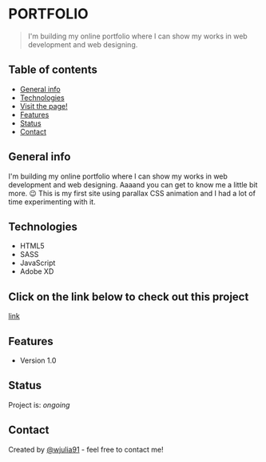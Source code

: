 # PORTFOLIO

> I'm building my online portfolio where I can show my works in web development and web designing.
 

## Table of contents
* [General info](#general-info)
* [Technologies](#technologies)
* [Visit the page!](#Click-on-the-link-below-to-check-out-this-project)
* [Features](#features)
* [Status](#status)
* [Contact](#contact)

## General info
I'm building my online portfolio where I can show my works in web development and web designing. Aaaand you can get to know me a little bit more. 😉 This is my first site using parallax CSS animation and I had a lot of time experimenting with it.
  

## Technologies
* HTML5
* SASS
* JavaScript
* Adobe XD


## Click on the link below to check out this project
<a href="#">link</a>

## Features
* Version 1.0

## Status
Project is: _ongoing_

## Contact
Created by [@wjulia91](https://www.linkedin.com/in/wjulia91/) - feel free to contact me!